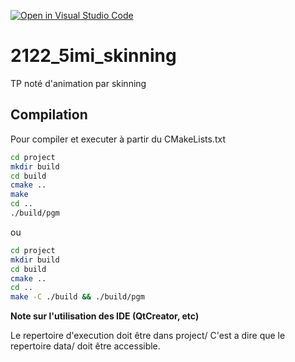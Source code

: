 [![Open in Visual Studio Code](https://classroom.github.com/assets/open-in-vscode-f059dc9a6f8d3a56e377f745f24479a46679e63a5d9fe6f495e02850cd0d8118.svg)](https://classroom.github.com/online_ide?assignment_repo_id=6371009&assignment_repo_type=AssignmentRepo)
# 2122_5imi_skinning
TP noté d'animation par skinning

## Compilation

Pour compiler et executer à partir du CMakeLists.txt

```sh
cd project
mkdir build
cd build
cmake ..
make
cd ..
./build/pgm
```

ou 

```sh
cd project
mkdir build
cd build
cmake ..
cd ..
make -C ./build && ./build/pgm
```

**Note sur l'utilisation des IDE (QtCreator, etc)**

Le repertoire d'execution doit être dans project/
C'est a dire que le repertoire data/ doit être accessible.